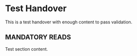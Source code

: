 # Test Handover

This is a test handover with enough content to pass validation.

## MANDATORY READS

Test section content.
